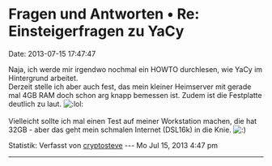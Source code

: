 Fragen und Antworten • Re: Einsteigerfragen zu YaCy
===================================================

Date: 2013-07-15 17:47:47

Naja, ich werde mir irgendwo nochmal ein HOWTO durchlesen, wie YaCy im
Hintergrund arbeitet.\
Derzeit stelle ich aber auch fest, das mein kleiner Heimserver mit
gerade mal 4GB RAM doch schon arg knapp bemessen ist. Zudem ist die
Festplatte deutlich zu laut.
![:lol:](http://forum.yacy-websuche.de/images/smilies/icon_lol.gif "Laughing")\
\
Vielleicht sollte ich mal einen Test auf meiner Workstation machen, die
hat 32GB - aber das geht mein schmalen Internet (DSL16k) in die Knie.
![:)](http://forum.yacy-websuche.de/images/smilies/icon_e_smile.gif "Smile")

Statistik: Verfasst von
[cryptosteve](http://forum.yacy-websuche.de/memberlist.php?mode=viewprofile&u=8942)
--- Mo Jul 15, 2013 4:47 pm

------------------------------------------------------------------------
